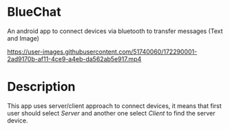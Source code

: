 # BlueChat
An android app to connect devices via bluetooth to transfer messages (Text and Image)


https://user-images.githubusercontent.com/51740060/172290001-2ad9170b-af11-4ce9-a4eb-da562ab5e917.mp4


# Description
This app uses server/client approach to connect devices, it means that first user should select *Server* and another one select *Client* to find the server device.


